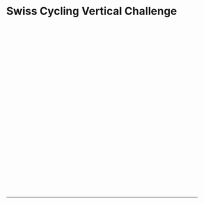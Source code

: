 # Swiss Cycling Vertical Challenge

<style type="text/css">
#map {
    width: 100%;
    height: 440px;
    margin: 0;
    z-index: 1;
}
</style>

<script src="/js/map.js"></script>
<div id="map"></div>

---

<script src="/js/podium.js"></script>
<div id="js-podium" style="width: 100%; height: 177px;" class="ag-theme-quartz-dark"></div>
